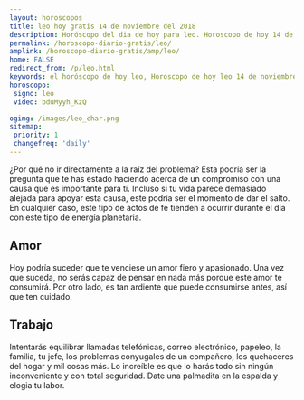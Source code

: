 ```yaml
---
layout: horoscopos
title: leo hoy gratis 14 de noviembre del 2018 
description: Horóscopo del dia de hoy para leo. Horoscopo de hoy 14 de noviembre del 2018. Las predicciones de amor, trabajo, vida personal gratis.
permalink: /horoscopo-diario-gratis/leo/
amplink: /horoscopo-diario-gratis/amp/leo/
home: FALSE
redirect_from: /p/leo.html
keywords: el horóscopo de hoy leo, Horoscopo de hoy leo 14 de noviembre del 2018,horóscopo del día,horoscopo del dia de hoy,horoscopo de hoy,horoscopo de hoy leo,leo hoy,signos zodiacales,horóscopo de hoy,horoscopos de hoy,horoscopo leo hoy,horoscopo de leo de hoy,horóscopo de hoy leo,horoscopos,leo de hoy,los horoscopos de hoy,leo de hoy,leo 14 de noviembre del 2018,signos zodiacales 2018, el horoscopo de hoy
horoscopo:
 signo: leo
 video: bduMyyh_KzQ

ogimg: /images/leo_char.png
sitemap:
 priority: 1
 changefreq: 'daily'
---
```



¿Por qué no ir directamente a la raíz del problema? Esta podría ser la pregunta que te has estado haciendo acerca de un compromiso con una causa que es importante para ti. Incluso si tu vida parece demasiado alejada para apoyar esta causa, este podría ser el momento de dar el salto. En cualquier caso, este tipo de actos de fe tienden a ocurrir durante el día con este tipo de energía planetaria.

## Amor

Hoy podría suceder que te venciese un amor fiero y apasionado. Una vez que suceda, no serás capaz de pensar en nada más porque este amor te consumirá. Por otro lado, es tan ardiente que puede consumirse antes, así que ten cuidado.

## Trabajo

Intentarás equilibrar llamadas telefónicas, correo electrónico, papeleo, la familia, tu jefe, los problemas conyugales de un compañero, los quehaceres del hogar y mil cosas más. Lo increíble es que lo harás todo sin ningún inconveniente y con total seguridad. Date una palmadita en la espalda y elogia tu labor.